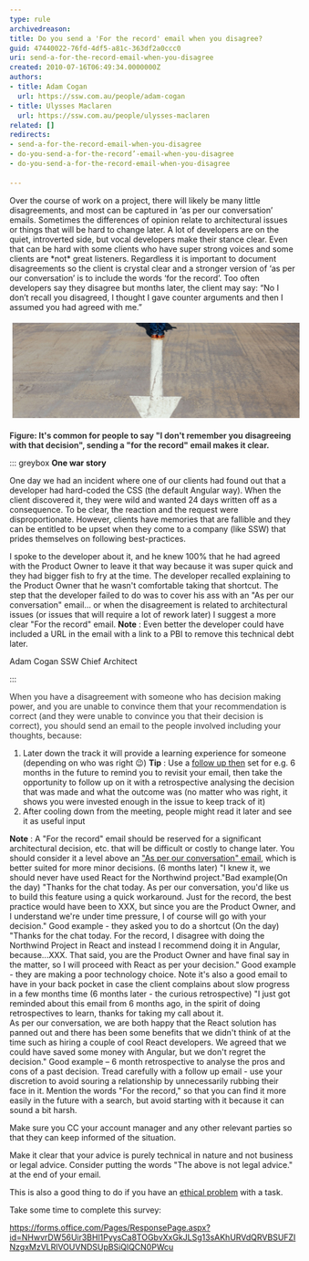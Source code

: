 ```yaml
---
type: rule
archivedreason: 
title: Do you send a 'For the record' email when you disagree?
guid: 47440022-76fd-4df5-a81c-363df2a0ccc0
uri: send-a-for-the-record-email-when-you-disagree
created: 2010-07-16T06:49:34.0000000Z
authors:
- title: Adam Cogan
  url: https://ssw.com.au/people/adam-cogan
- title: Ulysses Maclaren
  url: https://ssw.com.au/people/ulysses-maclaren
related: []
redirects:
- send-a-for-the-record-email-when-you-disagree
- do-you-send-a-for-the-record’-email-when-you-disagree
- do-you-send-a-for-the-record-email-when-you-disagree

---
```


Over the course of work on a project, there will likely be many little disagreements, and most can be captured in ‘as per our conversation’ emails. Sometimes the differences of opinion relate to architectural issues or things that will be hard to change later. A lot of developers are on the quiet, introverted side, but vocal developers make their stance clear. Even that can be hard with some clients who have super strong voices and some clients are \*not\* great listeners. Regardless it is important to document disagreements so the client is crystal clear and a stronger version of ‘as per our conversation’ is to include the words ‘for the record’. Too often developers say they disagree but months later, the client may say:
“No I don’t recall you disagreed, I thought I gave counter arguments and then I assumed you had agreed with me.”

<!--endintro-->

<font color="#333333"> <strong><img src="past-decision-1500x500.jpg" alt="past-decision-1500x500.jpg" style="margin:5px;width:808px;">
</strong> </font>

<font color="#333333"> <strong>Figure: It's common for people to say "I don't remember you disagreeing with that decision", sending a "for the record" email makes it clear.</strong> 

</font>


::: greybox
 **One war story** 
 
One day we had an incident where one of our clients had found out that a developer had hard-coded the CSS (the default Angular way). When the client discovered it, they were wild and wanted 24 days written off as a consequence. To be clear, the reaction and the request were disproportionate. However, clients have memories that are fallible and they can be entitled to be upset when they come to a company (like SSW) that prides themselves on following best-practices.
 
I spoke to the developer about it, and he knew 100% that he had agreed with the Product Owner to leave it that way because it was super quick and they had bigger fish to fry at the time. The developer recalled explaining to the Product Owner that he wasn't comfortable taking that shortcut. The step that the developer failed to do was to cover his ass with an "As per our conversation" email... or when the disagreement is related to architectural issues (or issues that will require a lot of rework later) I suggest a more clear "For the record" email.
 **Note** : Even better the developer could have included a URL in the email with a link to a PBI to remove this technical debt later.
 
Adam Cogan
SSW Chief Architect

:::

<font color="#333333">
</font>

<font color="#333333">When you have a disagreement with someone who has decision making power, and you are unable to convince them that your recommendation is correct (and they were unable to convince you that their decision is correct), you should send an email to the people involved including your thoughts, because: 
</font>

1. Later down the track it will provide a learning experience for someone (depending on who was right 😉)
 **Tip** : Use a 
      [follow up then](/do-you-follow-up-emails-effectively) set for e.g. 6 months in the future to remind you to revisit your email, then take the opportunity to follow up on it with a retrospective analysing the decision that was made and what the outcome was (no matter who was right, it shows you were invested enough in the issue to keep track of it)
2. After cooling down from the meeting, people might read it later and see it as useful input


**Note** : A "For the record" email should be reserved for a significant architectural decision, etc. that will be difficult or costly to change later.  You should consider it a level above an ["As per our conversation" email](/do-you-send-as-per-our-conversation-emails), which is better suited for more minor decisions.
 (6 months later)
"I knew it, we should never have used React for the Northwind project."Bad example(On the day)
"Thanks for the chat today. As per our conversation, you'd like us to build this feature using a quick workaround. Just for the record, the best practice would have been to XXX, but since you are the Product Owner, and I understand we're under time pressure, I of course will go with your decision."
Good example - they asked you to do a shortcut
(On the day)
"Thanks for the chat today. For the record, I disagree with doing the Northwind Project in React and instead I recommend doing it in Angular, because...XXX.
That said, you are the Product Owner and have final say in the matter, so I will proceed with React as per your decision."
Good example - they are making a poor technology choice.  Note it's also a good email to have in your back pocket in case the client complains about slow progress in a few months time
(6 months later - the curious retrospective)
"I just got reminded about this email from 6 months ago, in the spirit of doing retrospectives to learn, thanks for taking my call about it.  
As per our conversation, we are both happy that the React solution has panned out and there has been some benefits that we didn't think of at the time such as hiring a couple of cool React developers.   We agreed that we could have saved some money with Angular, but we don't regret the decision."
Good example – 6 month retrospective to analyse the pros and cons of a past decision.  Tread carefully with a follow up email - use your discretion to avoid souring a relationship by unnecessarily rubbing their face in it.
Mention the words "For the record," so that you can find it more easily in the future with a search, but avoid starting with it because it can sound a bit harsh.

Make sure you CC your account manager and any other relevant parties so that they can keep informed of the situation.

Make it clear that your advice is purely technical in nature and not business or legal advice.  Consider putting the words "The above is not legal advice." at the end of your email.

This is also a good thing to do if you have an 
      [ethical problem](/do-you-only-do-what-you-think-is-right) with a task.





Take some time to complete this survey:


https://forms.office.com/Pages/ResponsePage.aspx?id=NHwvrDW56Uir3BHl1PyysCa8TOGbvXxGkJLSg13sAKhURVdQRVBSUFZINzgxMzVLRlVOUVNDSUpBSiQlQCN0PWcu
